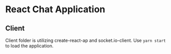 # React Chat Application

## Client

Client folder is utilizing create-react-ap and socket.io-client. Use `yarn start` to load the application.
